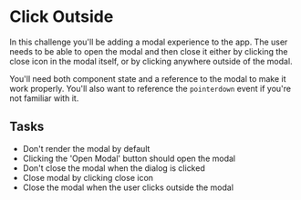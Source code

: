 # Click Outside

In this challenge you'll be adding a modal experience to the app. The user needs to be able to open the modal and then close it either by clicking the close icon in the modal itself, or by clicking anywhere outside of the modal.

You'll need both component state and a reference to the modal to make it work properly. You'll also want to reference the `pointerdown` event if you're not familiar with it.

## Tasks

- Don't render the modal by default
- Clicking the 'Open Modal' button should open the modal
- Don't close the modal when the dialog is clicked
- Close modal by clicking close icon
- Close the modal when the user clicks outside the modal
